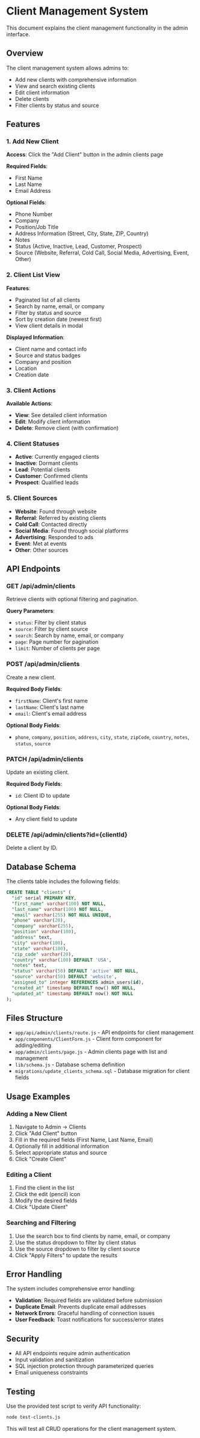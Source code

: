 # Client Management System

This document explains the client management functionality in the admin interface.

## Overview

The client management system allows admins to:

- Add new clients with comprehensive information
- View and search existing clients
- Edit client information
- Delete clients
- Filter clients by status and source

## Features

### 1. Add New Client

**Access**: Click the "Add Client" button in the admin clients page

**Required Fields**:

- First Name
- Last Name
- Email Address

**Optional Fields**:

- Phone Number
- Company
- Position/Job Title
- Address Information (Street, City, State, ZIP, Country)
- Notes
- Status (Active, Inactive, Lead, Customer, Prospect)
- Source (Website, Referral, Cold Call, Social Media, Advertising, Event, Other)

### 2. Client List View

**Features**:

- Paginated list of all clients
- Search by name, email, or company
- Filter by status and source
- Sort by creation date (newest first)
- View client details in modal

**Displayed Information**:

- Client name and contact info
- Source and status badges
- Company and position
- Location
- Creation date

### 3. Client Actions

**Available Actions**:

- **View**: See detailed client information
- **Edit**: Modify client information
- **Delete**: Remove client (with confirmation)

### 4. Client Statuses

- **Active**: Currently engaged clients
- **Inactive**: Dormant clients
- **Lead**: Potential clients
- **Customer**: Confirmed clients
- **Prospect**: Qualified leads

### 5. Client Sources

- **Website**: Found through website
- **Referral**: Referred by existing clients
- **Cold Call**: Contacted directly
- **Social Media**: Found through social platforms
- **Advertising**: Responded to ads
- **Event**: Met at events
- **Other**: Other sources

## API Endpoints

### GET /api/admin/clients

Retrieve clients with optional filtering and pagination.

**Query Parameters**:

- `status`: Filter by client status
- `source`: Filter by client source
- `search`: Search by name, email, or company
- `page`: Page number for pagination
- `limit`: Number of clients per page

### POST /api/admin/clients

Create a new client.

**Required Body Fields**:

- `firstName`: Client's first name
- `lastName`: Client's last name
- `email`: Client's email address

**Optional Body Fields**:

- `phone`, `company`, `position`, `address`, `city`, `state`, `zipCode`, `country`, `notes`, `status`, `source`

### PATCH /api/admin/clients

Update an existing client.

**Required Body Fields**:

- `id`: Client ID to update

**Optional Body Fields**:

- Any client field to update

### DELETE /api/admin/clients?id={clientId}

Delete a client by ID.

## Database Schema

The clients table includes the following fields:

```sql
CREATE TABLE "clients" (
  "id" serial PRIMARY KEY,
  "first_name" varchar(100) NOT NULL,
  "last_name" varchar(100) NOT NULL,
  "email" varchar(255) NOT NULL UNIQUE,
  "phone" varchar(20),
  "company" varchar(255),
  "position" varchar(100),
  "address" text,
  "city" varchar(100),
  "state" varchar(100),
  "zip_code" varchar(20),
  "country" varchar(100) DEFAULT 'USA',
  "notes" text,
  "status" varchar(50) DEFAULT 'active' NOT NULL,
  "source" varchar(50) DEFAULT 'website',
  "assigned_to" integer REFERENCES admin_users(id),
  "created_at" timestamp DEFAULT now() NOT NULL,
  "updated_at" timestamp DEFAULT now() NOT NULL
);
```

## Files Structure

- `app/api/admin/clients/route.js` - API endpoints for client management
- `app/components/ClientForm.js` - Client form component for adding/editing
- `app/admin/clients/page.js` - Admin clients page with list and management
- `lib/schema.js` - Database schema definition
- `migrations/update_clients_schema.sql` - Database migration for client fields

## Usage Examples

### Adding a New Client

1. Navigate to Admin → Clients
2. Click "Add Client" button
3. Fill in the required fields (First Name, Last Name, Email)
4. Optionally fill in additional information
5. Select appropriate status and source
6. Click "Create Client"

### Editing a Client

1. Find the client in the list
2. Click the edit (pencil) icon
3. Modify the desired fields
4. Click "Update Client"

### Searching and Filtering

1. Use the search box to find clients by name, email, or company
2. Use the status dropdown to filter by client status
3. Use the source dropdown to filter by client source
4. Click "Apply Filters" to update the results

## Error Handling

The system includes comprehensive error handling:

- **Validation**: Required fields are validated before submission
- **Duplicate Email**: Prevents duplicate email addresses
- **Network Errors**: Graceful handling of connection issues
- **User Feedback**: Toast notifications for success/error states

## Security

- All API endpoints require admin authentication
- Input validation and sanitization
- SQL injection protection through parameterized queries
- Email uniqueness constraints

## Testing

Use the provided test script to verify API functionality:

```bash
node test-clients.js
```

This will test all CRUD operations for the client management system.
